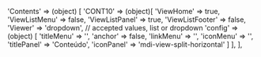 <!-- IDEAL CONFIGURATION FOR THE MODEL -->

'Contents' => (object) [
    'CONT10' => (object)[
        'ViewHome' => true,
        'ViewListMenu' => false,
        'ViewListPanel' => true,
        'ViewListFooter' => false,
        'Viewer' => 'dropdown', // accepted values, list or dropdown
        'config' => (object) [
            'titleMenu' => '',
            'anchor' =>  false,
            'linkMenu' => '',
            'iconMenu' => '',
            'titlePanel' => 'Conteúdo',
            'iconPanel' => 'mdi-view-split-horizontal'
        ]
    ],
],
